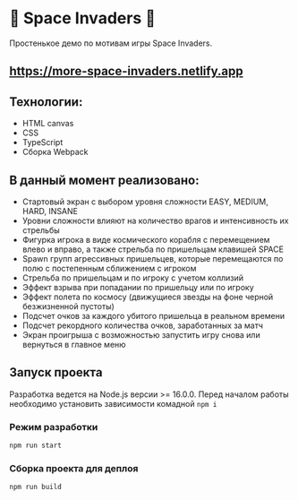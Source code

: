 # 👾 Space Invaders 👾

Простенькое демо по мотивам игры Space Invaders.

## https://more-space-invaders.netlify.app

## Технологии:

- HTML canvas
- CSS
- TypeScript
- Сборка Webpack

## В данный момент реализовано:

- Стартовый экран с выбором уровня сложности EASY, MEDIUM, HARD, INSANE
- Уровни сложности влияют на количество врагов и интенсивность их стрельбы
- Фигурка игрока в виде космического корабля с перемещением влево и вправо, а
  также стрельба по пришельцам клавишей SPACE
- Spawn групп агрессивных пришельцев, которые перемещаются по полю с постепенным
  сближением с игроком
- Стрельба по пришельцам и по игроку с учетом коллизий
- Эффект взрыва при попадании по пришельцу или по игроку
- Эффект полета по космосу (движущиеся звезды на фоне черной безжизненной
  пустоты)
- Подсчет очков за каждого убитого пришельца в реальном времени
- Подсчет рекордного количества очков, заработанных за матч
- Экран проигрыша с возможностью запустить игру снова или вернуться в главное
  меню

## Запуск проекта

Разработка ведется на Node.js версии >= 16.0.0. Перед началом работы необходимо
установить зависимости комадной `npm i`

### Режим разработки

```BASH
npm run start
```

### Сборка проекта для деплоя

```BASH
npm run build
```
